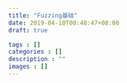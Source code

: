 ```yaml
---
title: "Fuzzing基础"
date: 2019-04-10T00:40:47+08:00
draft: true

tags : []
categories : []
description : ""
images : []
---
```


